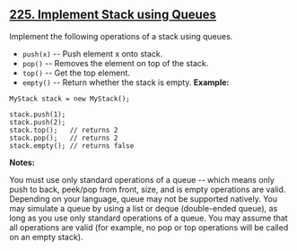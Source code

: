 ## [225. Implement Stack using Queues](https://leetcode.com/problems/implement-stack-using-queues/)

Implement the following operations of a stack using queues.

- `push(x)` -- Push element x onto stack.
- `pop()` -- Removes the element on top of the stack.
- `top()` -- Get the top element.
- `empty()` -- Return whether the stack is empty.
  **Example:**

```
MyStack stack = new MyStack();

stack.push(1);
stack.push(2);
stack.top();   // returns 2
stack.pop();   // returns 2
stack.empty(); // returns false
```

**Notes:**

You must use only standard operations of a queue -- which means only push to back, peek/pop from front, size, and is empty operations are valid.
Depending on your language, queue may not be supported natively. You may simulate a queue by using a list or deque (double-ended queue), as long as you use only standard operations of a queue.
You may assume that all operations are valid (for example, no pop or top operations will be called on an empty stack).
